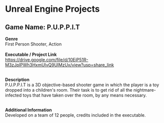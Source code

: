# Unreal Engine Projects

## Game Name: P.U.P.P.I.T <br>
**Genre** <br> First Person Shooter, Action <br> <br>
**Executable / Project Link** <br> https://drive.google.com/file/d/10EjP51R-M3zJplPWh3HxmUIvQ9UlMzUx/view?usp=share_link <br> <br>

**Description** <br> P.U.P.P.I.T is a 3D objective-based shooter game in which the player is a toy dropped into a children's room. Their task is to get rid of all the nightmare-infected toys that have taken over the room, by any means necessary. <br> <br>

**Additional Information** <br> Developed on a team of 12 people, credits included in the executable. <br> <br>




